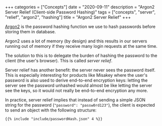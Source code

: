 +++
categories = ["Concepts"]
date = "2020-09-11"
description = "Argon2 Server Relief (Client-side Password Hashing)"
tags = ["concepts", "server", "relief", "argon2", "hashing"]
title = "Argon2 Server Relief"
+++

[Argon2][] is the password hashing function we use
to hash passwords before storing them in database.

Argon2 uses a lot of memory (by design)
and this results in our servers running out of memory
if they receive many login requests at the same time.

The solution to this is
to delegate the burden of hashing the password to the client
(the user's browser).
This is called *server relief*.

Server relief has another benefit:
the server never sees the password itself.
This is especially interesting for products like Misakey
where the user's password is also used to derive end-to-end encryption keys:
letting the server see the password unhashed
would almost be like letting the server see the keys,
so it would not really be end-to-end encryption any more.

In practice, server relief implies that
instead of sending a simple JSON string for the password
(`"password": "passw0rd123"`),
the client is expected to send an object with the following structure:

    {{% include "include/passwordHash.json" 4 %}}

[Argon2]: https://github.com/P-H-C/phc-winner-argon2
